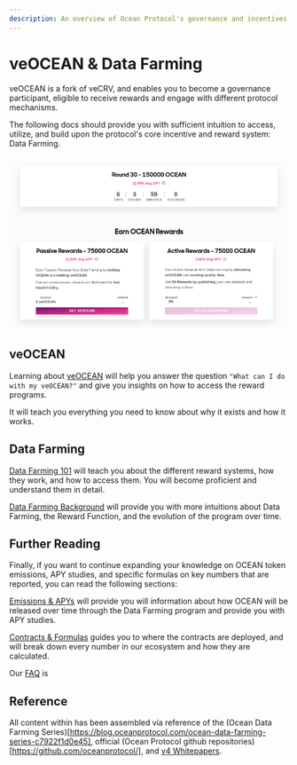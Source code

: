 ```yaml
---
description: An overview of Ocean Protocol's governance and incentives mechanisms
---
```

# veOCEAN & Data Farming

veOCEAN is a fork of veCRV, and enables you to become a governance participant, eligible to receive rewards and engage with different protocol mechanisms.

The following docs should provide you with sufficient intuition to access, utilize, and build upon the protocol's core incentive and reward system: Data Farming.

![](./images/df_rewards_page.png)

## veOCEAN

Learning about [veOCEAN](veocean.md) will help you answer the question `"What can I do with my veOCEAN?"` and give you insights on how to access the reward programs.

It will teach you everything you need to know about why it exists and how it works.

## Data Farming

[Data Farming 101](df-intro.md) will teach you about the different reward systems, how they work, and how to access them. You will become proficient and understand them in detail.

[Data Farming Background](df-background.md) will provide you with more intuitions about Data Farming, the Reward Function, and the evolution of the program over time.

## Further Reading

Finally, if you want to continue expanding your knowledge on OCEAN token emissions, APY studies, and specific formulas on key numbers that are reported, you can read the following sections:

[Emissions & APYs](emissions-apys.md) will provide you will information about how OCEAN will be released over time through the Data Farming program and provide you with APY studies.

[Contracts & Formulas](contracts-formulas.md) guides you to where the contracts are deployed, and will break down every number in our ecosystem and how they are calculated.

Our [FAQ](faq.md) is 

## Reference

All content within has been assembled via reference of the (Ocean Data Farming Series)[https://blog.oceanprotocol.com/ocean-data-farming-series-c7922f1d0e45], official (Ocean Protocol github repositories)[https://github.com/oceanprotocol/], and [v4 Whitepapers](https://oceanprotocol.com/tech-whitepaper.pdf).
